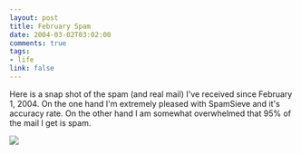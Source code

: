 ```yaml
--- 
layout: post
title: February Spam
date: 2004-03-02T03:02:00
comments: true
tags:
- life
link: false
---
```

Here is a snap shot of the spam (and real mail) I've received since February 1, 2004. On the one hand I'm extremely pleased with SpamSieve and it's accuracy rate. On the other hand I am somewhat overwhelmed that 95% of the mail I get is spam.

<img src="https://zanshin.net/images/FebruarySpam.jpg" />
